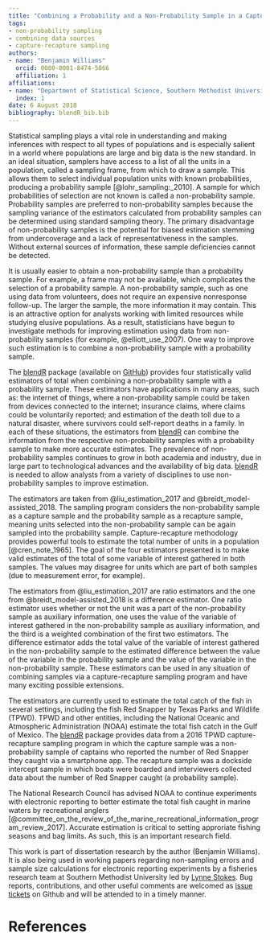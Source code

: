 ```yaml
---
title: "Combining a Probability and a Non-Probability Sample in a Capture-Recapture Setting"
tags:
- non-probability sampling
- combining data sources
- capture-recapture sampling
authors: 
- name: "Benjamin Williams"
  orcid: 0000-0001-8474-5066
  affiliation: 1
affiliations:
- name: "Department of Statistical Science, Southern Methodist University"
  index: 1
date: 6 August 2018
bibliography: blendR_bib.bib
---
```



Statistical sampling plays a vital role in understanding and making inferences with respect to all types of populations and is especially salient in a world where populations are large and big data is the new standard. In an ideal situation, samplers have access to a list of all the units in a population, called a sampling frame, from which to draw a sample. This allows them to select individual population units with known probabilities, producing a probability sample [@lohr_sampling:_2010]. A sample for which probabilities of selection are not known is called a non-probability sample. Probability samples are preferred to non-probability samples because the sampling variance of the estimators calculated from probability samples can be determined using standard sampling theory. The primary disadvantage of non-probability samples is the potential for biased estimation stemming from undercoverage and a lack of representativeness in the samples. Without external sources of information, these sample deficiencies cannot be detected.

It is usually easier to obtain a non-probability sample than a probability sample. For example, a frame may not be available, which complicates the selection of a probability sample. A non-probability sample, such as one using data from volunteers, does not require an expensive nonresponse follow-up. The larger the sample, the more information it may contain. This is an attractive option for analysts working with limited resources while studying elusive populations. As a result, statisticians have begun to investigate methods for improving estimation using data from non-probability samples (for example, @elliott_use_2007). One way to improve such estimation is to combine a non-probability sample with a probability sample.

The [blendR](https://github.com/williamsbenjamin/blendR) package (available on [GitHub](https://github.com/williamsbenjamin/blendR)) provides four statistically valid estimators of total when combining a non-probability sample with a probability sample. These estimators have applications in many areas, such as: the internet of things, where a non-probability sample could be taken from devices connected to the internet; insurance claims, where claims could be voluntarily reported; and estimation of the death toll due to a natural disaster, where survivors could self-report deaths in a family. In each of these situations, the estimators from [blendR](https://github.com/williamsbenjamin/blendR) can combine the information from the respective non-probability samples with a probability sample to make more accurate estimates. The prevalence of non-probability samples continues to grow in both academia and industry, due in large part to technological advances and the availability of big data. [blendR](https://github.com/williamsbenjamin/blendR) is needed to allow analysts from a variety of disciplines to use non-probability samples to improve estimation.

The estimators are taken from @liu_estimation_2017 and @breidt_model-assisted_2018. The sampling program considers the non-probability sample as a capture sample and the probability sample as a recapture sample, meaning units selected into the non-probability sample can be again sampled into the probability sample. Capture-recapture methodology provides powerful tools to estimate the total number of units in a population [@cren_note_1965]. The goal of the four estimators presented is to make valid estimates of the total of some variable of interest gathered in both samples. The values may disagree for units which are part of both samples (due to measurement error, for example).

The estimators from @liu_estimation_2017 are ratio estimators and the one from @breidt_model-assisted_2018 is a difference estimator. One ratio estimator uses whether or not the unit was a part of the non-probability sample as auxiliary information, one uses the value of the variable of interest gathered in the non-probability sample as auxiliary information, and the third is a weighted combination of the first two estimators. The difference estimator adds the total value of the variable of interest gathered in the non-probability sample to the estimated difference between the value of the variable in the probability sample and the value of the variable in the non-probability sample. These estimators can be used in any situation of combining samples via a capture-recapture sampling program and have many exciting possible extensions.

The estimators are currently used to estimate the total catch of the fish in several settings, including the fish Red Snapper by Texas Parks and Wildlife (TPWD). TPWD and other entities, including the National Oceanic and Atmospheric Administration (NOAA) estimate the total fish catch in the Gulf of Mexico. The [blendR](https://github.com/williamsbenjamin/blendR) package provides data from a 2016 TPWD capture-recapture sampling program in which the capture sample was a non-probability sample of captains who reported the number of Red Snapper they caught via a smartphone app. The recapture sample was a dockside intercept sample in which boats were boarded and interviewers collected data about the number of Red Snapper caught (a probability sample).

The National Research Council has advised NOAA to continue experiments with electronic reporting to better estimate the total fish caught in marine waters by recreational anglers [@committee_on_the_review_of_the_marine_recreational_information_program_review_2017]. Accurate estimation is critical to setting approriate fishing seasons and bag limits. As such, this is an important research field. 

This work is part of dissertation research by the author (Benjamin Williams). It is also being used in working papers regarding non-sampling errors and sample size calculations for electronic reporting experiments by a fisheries research team at Southern Methodist University led by [Lynne Stokes](https://www.smu.edu/News/Experts/Lynn-Stokes). Bug reports, contributions, and other useful comments are welcomed as [issue tickets](https://github.com/williamsbenjamin/blendR/issues) on Github and will be attended to in a timely manner.

# References
